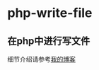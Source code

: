 # php-write-file

## 在php中进行写文件

细节介绍请参考[我的博客](http://roychen-7.github.io/2015/10/29/PHP%E6%96%87%E4%BB%B6%E5%86%99%E5%85%A5/)
